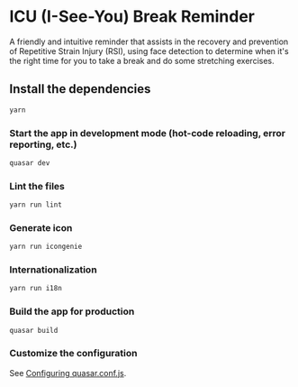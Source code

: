 # ICU (I-See-You) Break Reminder
A friendly and intuitive reminder that assists in the recovery and prevention of Repetitive Strain Injury (RSI), using face detection to determine when it's the right time for you to take a break and do some stretching exercises.

## Install the dependencies

```bash
yarn
```

### Start the app in development mode (hot-code reloading, error reporting, etc.)

```bash
quasar dev
```

### Lint the files

```bash
yarn run lint
```

### Generate icon
```bash
yarn run icongenie
```

### Internationalization
```bash
yarn run i18n
```

### Build the app for production

```bash
quasar build
```

### Customize the configuration

See [Configuring quasar.conf.js](https://v1.quasar.dev/quasar-cli/quasar-conf-js).
